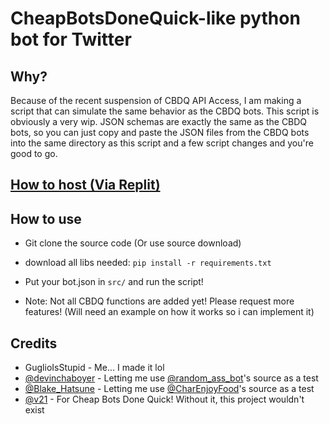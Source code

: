 # CheapBotsDoneQuick-like python bot for Twitter

## Why? 

Because of the recent suspension of CBDQ API Access, I am making a script that can simulate the same behavior as the CBDQ bots. This script is obviously a very wip. JSON schemas are exactly the same as the CBDQ bots, so you can just copy and paste the JSON files from the CBDQ bots into the same directory as this script and a few script changes and you're good to go.

## [How to host (Via Replit)](host.md)

## How to use
- Git clone the source code (Or use source download)
- download all libs needed: `pip install -r requirements.txt`
- Put your bot.json in `src/` and run the script!

- Note: Not all CBDQ functions are added yet! Please request more features! (Will need an example on how it works so i can implement it)

## Credits
- GuglioIsStupid - Me... I made it lol
- [@devinchaboyer](https://twitter.com/devinchaboyer) - Letting me use [@random_ass_bot](https://twitter.com/random_ass_bot)'s source as a test
- [@Blake_Hatsune](https://twitter.com/Blake_Hatsune) - Letting me use [@CharEnjoyFood](https://twitter.com/CharEnjoyFood)'s source as a test
- [@v21](https://twitter.com/v21) - For Cheap Bots Done Quick! Without it, this project wouldn't exist
